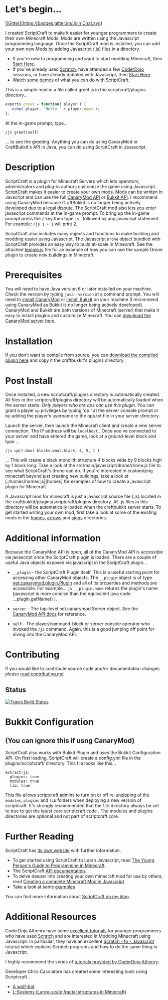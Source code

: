 # Let's begin...
[![Gitter](https://badges.gitter.im/Join Chat.svg)](https://gitter.im/walterhiggins/ScriptCraft?utm_source=badge&utm_medium=badge&utm_campaign=pr-badge&utm_content=badge)

I created ScriptCraft to make it easier for younger programmers to
create their own Minecraft Mods. Mods are written using the
Javascript programming language. Once the ScriptCraft mod is
installed, you can add your own new Mods by adding Javascript (.js)
files in a directory.

 * If you're new to programming and want to start modding Minecraft, then [Start Here][yp].
 * If you've already used [Scratch][scr], have attended a few
   [CoderDojo][cd] sessions, or have already dabbled with Javascript,
   then [Start Here][cda].
 * Watch some [demos][ytpl] of what you can do with ScriptCraft.

This is a simple mod in a file called greet.js in the scriptcraft/plugins directory...

```javascript
exports.greet = function( player ) {
   echo( player, 'Hello ' + player.name );
};
```

At the in-game prompt, type...

    /js greet(self)

... to see the greeting. Anything you can do using CanaryMod or CraftBukkit's API in Java, you can do using ScriptCraft in Javascript.

# Description

ScriptCraft is a plugin for Minecraft Servers which lets operators,
administrators and plug-in authors customize the game using
Javascript.  ScriptCraft makes it easier to create your own mods. Mods
can be written in Javscript and can use the full [CanaryMod API][cm]
or [Bukkit API][bukkit]. I recommend using CanaryMod because
CraftBukkit is no longer being actively developed due to a legal
dispute. The ScriptCraft mod also lets you enter javascript commands
at the in-game prompt.  To bring up the in-game prompt press the `/`
key then type `js ` followed by any javascript statement. 
For example:  `/js 1 + 1` will print 2.

ScriptCraft also includes many objects and functions to make building
and modding easier using Javascript. The Javascript `Drone` object
bundled with ScriptCraft provides an easy way to build at-scale in
Minecraft. See the attached [temple.js][temple] file for an example
of how you can use the sample Drone plugin to create new buildings in
Minecraft.

[drone]: https://github.com/walterhiggins/ScriptCraft/tree/master/src/main/javascript/drone/drone.js
[cottage]: https://github.com/walterhiggins/ScriptCraft/tree/master/src/main/js/plugins/drone/contrib/cottage.js
[temple]: https://github.com/walterhiggins/ScriptCraft/blob/master/src/main/js/plugins/drone/contrib/temple.js
[bukkit]: http://dl.bukkit.org/
[cm]: http://canarymod.net/

# Prerequisites

You will need to have Java version 6 or later installed on your
machine. Check the version by typing `java -version` at a command
prompt.  You will need to [install CanaryMod][ic] or [install Bukkit][ib] 
on your machine (I recommend using CanaryMod as Bukkit is
no longer being actively developed). CanaryMod and Bukkit are both
versions of Minecraft (server) that make it easy to install plugins
and customize Minecraft.  You can [download the CanaryMod server
here.][ic]

# Installation

If you don't want to compile from source, you can [download the
compiled plugin here][dl] and copy it the craftbukkit's plugins
directory.

# Post Install

Once installed, a new scriptcraft/plugins directory is automatically created.  All files in the scriptcraft/plugins
directory will be automatically loaded when the server starts.  *Only
players who are ops can use this plugin.* You can grant a player `op`
privileges by typing 'op <username>' at the server console prompt or
by adding the player's username to the ops.txt file in your
server directory.

Launch the server, then launch the Minecraft client and create a new
server connection. The IP address will be `localhost` . Once you've
connected to your server and have entered the game, look at a
ground-level block and type ...

    /js up().box( blocks.wool.black, 4, 9, 1 )

... This will create a black monolith structure 4 blocks wide by 9
blocks high by 1 block long.  Take a look at the
src/main/javascript/drone/drone.js file to see what ScriptCraft's
drone can do.  If you're interested in customizing minecraft beyond
just creating new buildings, take a look at [./homes/homes.js][homes] for examples of how to create a
javascript plugin for Minecraft.

[ho]: blob/master/src/main/js/plugins/homes/homes.js
[ar]: blob/master/src/main/js/plugins/arrows.js
[si]: blob/master/src/main/js/modules/signs/menu.js

A Javascript mod for minecraft is just a javascript source file (.js)
located in the craftbukkit/plugins/scriptcraft/plugins directory. All .js files in this
directory will be automatically loaded when the craftbukkit server
starts. To get started writing your own mod, first take a look at some
of the existing mods in the [homes][ho], [arrows][ar] and
[signs][si] directories. 

# Additional information

Because the CanaryMod API is open, all of the CanaryMod API is accessible
via javascript once the ScriptCraft plugin is loaded. There are a
couple of useful Java objects exposed via javascript in the
ScriptCraft plugin...

 * `__plugin` - the ScriptCraft Plugin itself. This is a useful
   starting point for accessing other CanaryMod objects. The `__plugin`
   object is of type [net.canarymod.plugin.Plugin][api] and all
   of its properties and methods are accessible. For example... `js
   __plugin.name` returns the plugin's name
   (javascript is more concise than the equivalent java code:
   __plugin.getName() ).

 * `server` - The top-level net.canarymod.Server object. See the [CanaryMod API docs][cmapi] for reference.

 * `self` - The player/command-block or server console operator who
   invoked the `/js` command. Again, this is a good jumping off point for
   diving into the CanaryMod API.

[dl]: http://scriptcraftjs.org/download
[api]: https://ci.visualillusionsent.net/job/CanaryLib/javadoc/
[ib]: http://wiki.bukkit.org/Setting_up_a_server
[ic]: http://canarymod.net/releases
[cbdl]: http://dl.bukkit.org/downloads/craftbukkit/
[cmapi]: https://ci.visualillusionsent.net/job/CanaryLib/javadoc/

# Contributing

If you would like to contribute source code and/or documentation changes please [read contributing.md][contrib]

## Status

[![Travis Build Status](https://api.travis-ci.org/walterhiggins/ScriptCraft.png)](http://travis-ci.org/walterhiggins/ScriptCraft)

# Bukkit Configuration 
## (You can ignore this if usng CanaryMod)

ScriptCraft also works with Bukkit Plugin and uses the Bukkit Configuration
API. On first loading, ScriptCraft will create a config.yml file in
the plugins/scriptcraft/ directory. This file looks like this...

    extract-js:
      plugins: true
      modules: true
      lib: true

This file allows scriptcraft admins to turn on or off re-unzipping of the `modules`,
`plugins` and `lib` folders when deploying a new version of
scriptcraft. It's strongly recommended that the `lib` directory always
be set to true to get the latest core scriptcraft code . The modules
and plugins directories are optional and not part of scriptcraft core.

# Further Reading

ScriptCraft has [its own website][website] with further information.

 * To get started using ScriptCraft to Learn Javascript, read [The Young Person's Guide to Programming in Minecraft][yp].
 * The ScriptCraft [API documentation][api].
 * To delve deeper into creating your own minecraft mod for use by others, read [Creating a complete Minecraft Mod in  Javascript][mm].
 * Take a look at some [examples][ex]

You can find more information about [ScriptCraft on my blog][blog].

# Additional Resources

CoderDojo Athenry have some [excellent tutorials][cda] for younger
programmers who have used [Scratch][scr] and are interested in Modding
Minecraft using Javascript.  In particular, they have an excellent
[Scratch - to - Javascript][sj] tutorial which explains Scratch
programs and how to do the same thing in Javascript.

I highly recommend the series of [tutorials provided by CoderDojo Athenry][cda].

Developer Chris Cacciatore has created some interesting tools using Scriptcraft...

 * [A wolf-bot][wb]
 * [L-Systems (Large-scale fractal structures in Minecraft)][ls] 
 
[wb]: https://github.com/cacciatc/wolfbot
[ls]: https://github.com/cacciatc/scriptcraft-lsystems

[blog]: http://walterhiggins.net/blog/cat-index-scriptcraft.html
[yp]: docs/YoungPersonsGuideToProgrammingMinecraft.md
[mm]: docs/Anatomy-of-a-Plugin.md
[api]: docs/API-Reference.md
[website]: http://scriptcraftjs.org/
[cd]: http://coderdojo.com/
[scr]: http://scratch.mit.edu/
[cda]: http://cdathenry.wordpress.com/category/modderdojo/
[ytpl]: http://www.youtube.com/watch?v=DDp20SKm43Y&list=PL4Tw0AgXQZH5BiFHqD2hXyXQi0-qFbGp_
[ex]: src/main/js/plugins/examples
[contrib]: contributing.md
[sj]: http://cdathenry.wordpress.com/2013/10/12/modderdojo-week-2-moving-from-scratch-to-javascript/